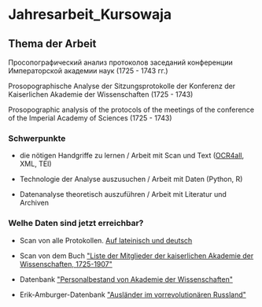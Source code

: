 # Jahresarbeit_Kursowaja

## Thema der Arbeit

Просопографический анализ протоколов заседаний конференции Императорской академии наук (1725 - 1743 гг.)

Prosopographische Analyse der Sitzungsprotokolle der Konferenz der Kaiserlichen Akademie der Wissenschaften (1725 - 1743)

Prosopographic analysis of the protocols of the meetings of the conference of the Imperial Academy of Sciences (1725 - 1743)

### Schwerpunkte

- die nötigen Handgriffe zu lernen / Arbeit mit Scan und Text ([OCR4all](https://github.com/OCR4all), XML, TEI) 

- Technologie der Analyse auszusuchen / Arbeit mit Daten (Python, R) 

- Datenanalyse theoretisch auszuführen / Arbeit mit Literatur und Archiven   

### Welhe Daten sind jetzt erreichbar?

- Scan von alle Protokollen. [Auf lateinisch und deutsch](http://ranar.spb.ru/rus/protokol1/id/233/)

- Scan von dem Buch ["Liste der Mitglieder der kaiserlichen Akademie der Wissenschaften, 1725-1907"](https://www.prlib.ru/item/451270)

- Datenbank ["Personalbestand von Akademie der Wissenschaften"](http://isaran.ru/?q=ru/persostav) 

- Erik-Amburger-Datenbank ["Ausländer im vorrevolutionären Russland"](https://www.amburger.ios-regensburg.de/)

